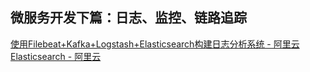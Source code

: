 ## 微服务开发下篇：日志、监控、链路追踪

[使用Filebeat+Kafka+Logstash+Elasticsearch构建日志分析系统 - 阿里云Elasticsearch - 阿里云](https://help.aliyun.com/document_detail/169257.html#title-i0l-sfq-frr)
